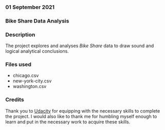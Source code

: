 ### 01 September 2021

### Bike Share Data Analysis

### Description
The project explores and analyses _Bike Share_ data to draw sound and logical analytical conclusions.

### Files used
* chicago.csv
* new-york-city.csv
* washington.csv


### Credits
Thank you to [Udacity](www.udacity.com) for equipping with the necessary skills to complete the project. I would also like to thank me for humbling myself enough to learn and put in the necessary work to acquire these skills.

